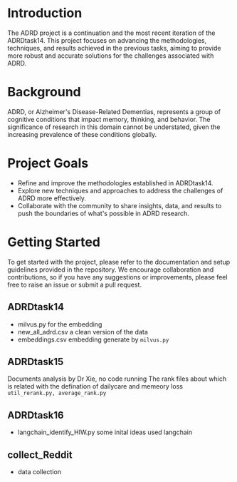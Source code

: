 # Introduction
The ADRD project is a continuation and the most recent iteration of the ADRDtask14. This project focuses on advancing the methodologies, techniques, and results achieved in the previous tasks, aiming to provide more robust and accurate solutions for the challenges associated with ADRD.

# Background
ADRD, or Alzheimer's Disease-Related Dementias, represents a group of cognitive conditions that impact memory, thinking, and behavior. The significance of research in this domain cannot be understated, given the increasing prevalence of these conditions globally.

# Project Goals
+ Refine and improve the methodologies established in ADRDtask14.
+ Explore new techniques and approaches to address the challenges of ADRD more effectively.
+ Collaborate with the community to share insights, data, and results to push the boundaries of what's possible in ADRD research.
# Getting Started
To get started with the project, please refer to the documentation and setup guidelines provided in the repository. We encourage collaboration and contributions, so if you have any suggestions or improvements, please feel free to raise an issue or submit a pull request.

## ADRDtask14
+ milvus.py for the embedding
+ new_all_adrd.csv a clean version of the data
+ embeddings.csv embedding generate by `milvus.py`

## ADRDtask15
Documents analysis by Dr Xie, no code running 
The rank files about which is related with the defination of dailycare and memeory loss `util_rerank.py, average_rank.py`

## ADRDtask16
+ langchain_identify_HIW.py some inital ideas used langchain
## collect_Reddit
+ data collection
